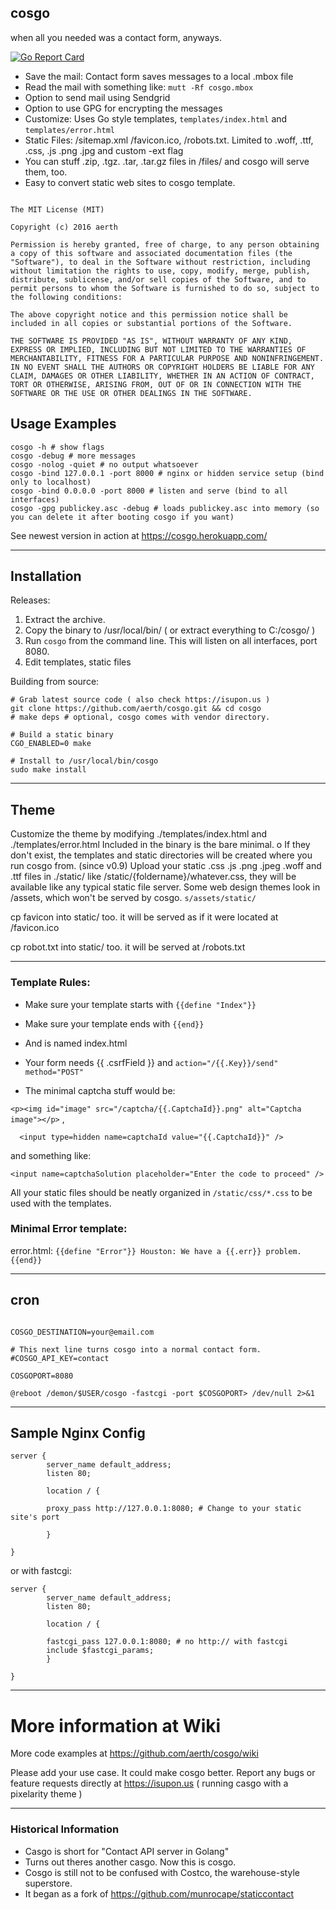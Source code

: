 ## cosgo
when all you needed was a contact form, anyways.

[![Go Report Card](https://goreportcard.com/badge/github.com/aerth/cosgo)](https://goreportcard.com/report/github.com/aerth/cosgo)

* Save the mail: Contact form saves messages to a local .mbox file
* Read the mail with something like: `mutt -Rf cosgo.mbox`
* Option to send mail using Sendgrid
* Option to use GPG for encrypting the messages
* Customize: Uses Go style templates, `templates/index.html` and `templates/error.html`
* Static Files: /sitemap.xml /favicon.ico, /robots.txt. Limited to .woff, .ttf, .css, .js .png .jpg and custom -ext flag
* You can stuff .zip, .tgz. .tar, .tar.gz files in /files/ and cosgo will serve them, too.
* Easy to convert static web sites to cosgo template.

```

The MIT License (MIT)

Copyright (c) 2016 aerth

Permission is hereby granted, free of charge, to any person obtaining a copy of this software and associated documentation files (the "Software"), to deal in the Software without restriction, including without limitation the rights to use, copy, modify, merge, publish, distribute, sublicense, and/or sell copies of the Software, and to permit persons to whom the Software is furnished to do so, subject to the following conditions:

The above copyright notice and this permission notice shall be included in all copies or substantial portions of the Software.

THE SOFTWARE IS PROVIDED "AS IS", WITHOUT WARRANTY OF ANY KIND, EXPRESS OR IMPLIED, INCLUDING BUT NOT LIMITED TO THE WARRANTIES OF MERCHANTABILITY, FITNESS FOR A PARTICULAR PURPOSE AND NONINFRINGEMENT. IN NO EVENT SHALL THE AUTHORS OR COPYRIGHT HOLDERS BE LIABLE FOR ANY CLAIM, DAMAGES OR OTHER LIABILITY, WHETHER IN AN ACTION OF CONTRACT, TORT OR OTHERWISE, ARISING FROM, OUT OF OR IN CONNECTION WITH THE SOFTWARE OR THE USE OR OTHER DEALINGS IN THE SOFTWARE.

```

## Usage Examples

```
cosgo -h # show flags
cosgo -debug # more messages
cosgo -nolog -quiet # no output whatsoever
cosgo -bind 127.0.0.1 -port 8000 # nginx or hidden service setup (bind only to localhost)
cosgo -bind 0.0.0.0 -port 8000 # listen and serve (bind to all interfaces)
cosgo -gpg publickey.asc -debug # loads publickey.asc into memory (so you can delete it after booting cosgo if you want)

```

See newest version in action at https://cosgo.herokuapp.com/

-------

## Installation

Releases:

1. Extract the archive.
2. Copy the binary to /usr/local/bin/ ( or extract everything to C:/cosgo/ )
3. Run `cosgo` from the command line. This will listen on all interfaces, port 8080.
4. Edit templates, static files

Building from source:

```
# Grab latest source code ( also check https://isupon.us )
git clone https://github.com/aerth/cosgo.git && cd cosgo
# make deps # optional, cosgo comes with vendor directory.

# Build a static binary
CGO_ENABLED=0 make

# Install to /usr/local/bin/cosgo
sudo make install

```

-------

## Theme

Customize the theme by modifying ./templates/index.html and ./templates/error.html
Included in the binary is the bare minimal. o
If they don't exist, the templates and static directories will be created where you run cosgo from. (since v0.9)
Upload your static .css .js .png .jpeg .woff and .ttf files in ./static/ like /static/{foldername}/whatever.css, they will be available like any typical static file server. 
Some web design themes look in /assets, which won't be served by cosgo. `s/assets/static/` 

cp favicon into static/ too. it will be served as if it were located at /favicon.ico

cp robot.txt into static/ too. it will be served at /robots.txt

-------

### Template Rules:

  * Make sure your template starts with `{{define "Index"}}`

  * Make sure your template ends with `{{end}}`

  * And is named index.html

  * Your form needs {{ .csrfField }} and `action="/{{.Key}}/send" method="POST"`
  * The minimal captcha stuff would be:

`
    <p><img id="image" src="/captcha/{{.CaptchaId}}.png" alt="Captcha image"></p>
 ` ,

 `  <input type=hidden name=captchaId value="{{.CaptchaId}}" />`

  and something like:

`
 <input name=captchaSolution placeholder="Enter the code to proceed" />
`

All your static files should be neatly organized in `/static/css/*.css` to be used with the templates.


### Minimal Error template:

error.html:
`{{define "Error"}}
Houston: We have a {{.err}} problem.
{{end}}`

-------

## cron
```cron

COSGO_DESTINATION=your@email.com

# This next line turns cosgo into a normal contact form.
#COSGO_API_KEY=contact

COSGOPORT=8080

@reboot /demon/$USER/cosgo -fastcgi -port $COSGOPORT> /dev/null 2>&1

```

-------


## Sample Nginx Config

```nginx
server {
        server_name default_address;
        listen 80;

        location / {

        proxy_pass http://127.0.0.1:8080; # Change to your static site's port

        }

}

```

or with fastcgi:

```nginx
server {
        server_name default_address;
        listen 80;

        location / {

        fastcgi_pass 127.0.0.1:8080; # no http:// with fastcgi
        include $fastcgi_params;
        }

}

```
-------

# More information at Wiki

More code examples at https://github.com/aerth/cosgo/wiki

Please add your use case. It could make cosgo better. Report any bugs or feature requests directly at https://isupon.us ( running casgo with a pixelarity theme )

-------

### Historical Information

* Casgo is short for "Contact API server in Golang"
* Turns out theres another casgo. Now this is cosgo.
* Cosgo is still not to be confused with Costco, the warehouse-style superstore.
* It began as a fork of https://github.com/munrocape/staticcontact
